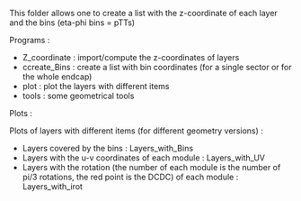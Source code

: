 This folder allows one to create a list with the z-coordinate of each layer and the bins (eta-phi bins = pTTs)

Programs : 
  - Z_coordinate : import/compute the z-coordinates of layers
  - ccreate_Bins : create a list with bin coordinates (for a single sector or for the whole endcap)
  - plot : plot the layers with different items
  - tools : some geometrical tools

Plots :

Plots of layers with different items (for different geometry versions) :
- Layers covered by the bins : Layers_with_Bins
- Layers with the u-v coordinates of each module : Layers_with_UV
- Layers with the rotation (the number of each module is the number of pi/3 rotations, the red point is the DCDC) of each module : Layers_with_irot
